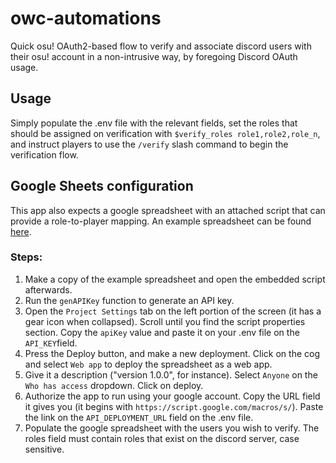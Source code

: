 # owc-automations

Quick osu! OAuth2-based flow to verify and associate discord users with their osu! account in a non-intrusive way, by foregoing Discord OAuth usage. 

## Usage

Simply populate the .env file with the relevant fields, set the roles that should be assigned on verification with `$verify_roles role1,role2,role_n`, and instruct players to use the `/verify` slash command to begin the verification flow.

## Google Sheets configuration

This app also expects a google spreadsheet with an attached script that can provide a role-to-player mapping. An example spreadsheet can be found [here](https://docs.google.com/spreadsheets/d/1DdJ1xnO4Eb0fXA661wFBmhj6lLLrBqbhO7xXzyI9JB0/edit#gid=521202782).

### Steps:

1. Make a copy of the example spreadsheet and open the embedded script afterwards.
2. Run the `genAPIKey` function to generate an API key.
3. Open the `Project Settings` tab on the left portion of the screen (it has a gear icon when collapsed). Scroll until you find the script properties section. Copy the `apiKey` value and paste it on your .env file on the `API_KEY`field.
4. Press the Deploy button, and make a new deployment. Click on the cog and select `Web app` to deploy the spreadsheet as a web app.
5. Give it a description ("version 1.0.0", for instance). Select `Anyone` on the `Who has access` dropdown. Click on deploy.
6. Authorize the app to run using your google account. Copy the URL field it gives you (it begins with `https://script.google.com/macros/s/`). Paste the link on the `API_DEPLOYMENT_URL` field on the .env file.
7. Populate the google spreadsheet with the users you wish to verify. The roles field must contain roles that exist on the discord server, case sensitive.

